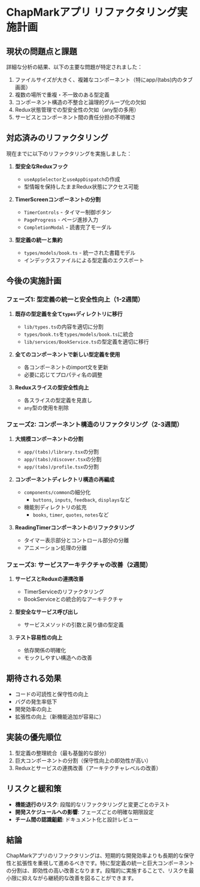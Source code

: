 # ChapMarkアプリ リファクタリング実施計画

## 現状の問題点と課題

詳細な分析の結果、以下の主要な問題が特定されました：

1. ファイルサイズが大きく、複雑なコンポーネント（特にapp/(tabs)内のタブ画面）
2. 複数の場所で重複・不一致のある型定義
3. コンポーネント構造の不整合と論理的グループ化の欠如
4. Redux状態管理での型安全性の欠如（any型の多用）
5. サービスとコンポーネント間の責任分担の不明確さ

## 対応済みのリファクタリング

現在までに以下のリファクタリングを実施しました：

1. **型安全なReduxフック**
   - `useAppSelector`と`useAppDispatch`の作成
   - 型情報を保持したままRedux状態にアクセス可能

2. **TimerScreenコンポーネントの分割**
   - `TimerControls` - タイマー制御ボタン
   - `PageProgress` - ページ進捗入力
   - `CompletionModal` - 読書完了モーダル

3. **型定義の統一と集約**
   - `types/models/book.ts` - 統一された書籍モデル
   - インデックスファイルによる型定義のエクスポート

## 今後の実施計画

### フェーズ1: 型定義の統一と安全性向上（1-2週間）

1. **既存の型定義を全て`types`ディレクトリに移行**
   - `lib/types.ts`の内容を適切に分割
   - `types/book.ts`を`types/models/book.ts`に統合
   - `lib/services/BookService.ts`の型定義を適切に移行

2. **全てのコンポーネントで新しい型定義を使用**
   - 各コンポーネントのimport文を更新
   - 必要に応じてプロパティ名の調整

3. **Reduxスライスの型安全性向上**
   - 各スライスの型定義を見直し
   - `any`型の使用を削除

### フェーズ2: コンポーネント構造のリファクタリング（2-3週間）

1. **大規模コンポーネントの分割**
   - `app/(tabs)/library.tsx`の分割
   - `app/(tabs)/discover.tsx`の分割
   - `app/(tabs)/profile.tsx`の分割

2. **コンポーネントディレクトリ構造の再編成**
   - `components/common`の細分化
     - `buttons`, `inputs`, `feedback`, `displays`など
   - 機能別ディレクトリの拡充
     - `books`, `timer`, `quotes`, `notes`など

3. **ReadingTimerコンポーネントのリファクタリング**
   - タイマー表示部分とコントロール部分の分離
   - アニメーション処理の分離

### フェーズ3: サービスアーキテクチャの改善（2週間）

1. **サービスとReduxの連携改善**
   - TimerServiceのリファクタリング
   - BookServiceとの統合的なアーキテクチャ

2. **型安全なサービス呼び出し**
   - サービスメソッドの引数と戻り値の型定義

3. **テスト容易性の向上**
   - 依存関係の明確化
   - モックしやすい構造への改善

## 期待される効果

- コードの可読性と保守性の向上
- バグの発生率低下
- 開発効率の向上
- 拡張性の向上（新機能追加が容易に）

## 実装の優先順位

1. 型定義の整理統合（最も基盤的な部分）
2. 巨大コンポーネントの分割（保守性向上の即効性が高い）
3. Reduxとサービスの連携改善（アーキテクチャレベルの改善）

## リスクと緩和策

- **機能退行のリスク**: 段階的なリファクタリングと変更ごとのテスト
- **開発スケジュールへの影響**: フェーズごとの明確な期限設定
- **チーム間の認識齟齬**: ドキュメント化と設計レビュー

## 結論

ChapMarkアプリのリファクタリングは、短期的な開発効率よりも長期的な保守性と拡張性を重視して進めるべきです。特に型定義の統一と巨大コンポーネントの分割は、即効性の高い改善となります。段階的に実施することで、リスクを最小限に抑えながら継続的な改善を図ることができます。 